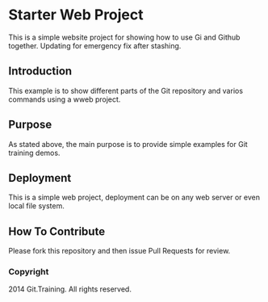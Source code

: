 # Starter Web Project

This is a simple website project for showing how to use Gi and Github together. Updating for emergency fix after stashing.

## Introduction

This example is to show different parts of the Git repository and varios commands using a wweb project.

## Purpose

As stated above, the main purpose is to provide simple examples for Git training demos.

## Deployment

This is a simple web project, deployment can be on any web server or even local file system.

## How To Contribute

Please fork this repository and then issue Pull Requests for review.


### Copyright

2014 Git.Training. All rights reserved.